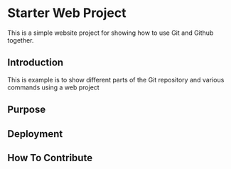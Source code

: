# Starter Web Project

This is a simple website project for
showing how to use Git and Github together.

## Introduction

This is example is to show different parts
of the Git repository and various commands
using a web project

## Purpose

## Deployment

## How To Contribute